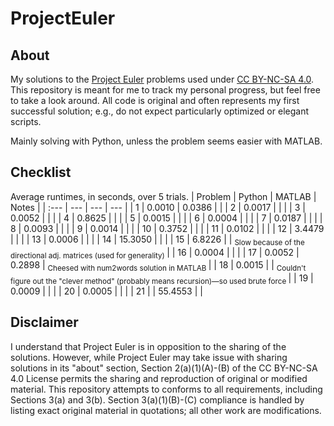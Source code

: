 # ProjectEuler

## About

My solutions to the [Project Euler](https://projecteuler.net/) problems used under [CC BY-NC-SA 4.0](https://creativecommons.org/licenses/by-nc-sa/4.0/). This repository is meant for me to track my personal progress, but feel free to take a look around. All code is original and often represents my first successful solution; e.g., do not expect particularly optimized or elegant scripts.

Mainly solving with Python, unless the problem seems easier with MATLAB.

## Checklist

Average runtimes, in seconds, over 5 trials.
| Problem | Python | MATLAB | Notes |
| :--- | --- | --- | --- |
| 1 | 0.0010 | 0.0386 | |
| 2 | 0.0017 | | |
| 3 | 0.0052 | | |
| 4 | 0.8625 | | |
| 5 | 0.0015 | | |
| 6 | 0.0004 | | |
| 7 | 0.0187 | | |
| 8 | 0.0093 | | |
| 9 | 0.0014 | | |
| 10 | 0.3752 | | |
| 11 | 0.0102 | | |
| 12 | 3.4479 | | |
| 13 | 0.0006 | | |
| 14 | 15.3050 | | |
| 15 | 6.8226 | | <sub> Slow because of the directional adj. matrices (used for generality) </sub> |
| 16 | 0.0004 | | |
| 17 | 0.0052 | 0.2898 | <sub> Cheesed with num2words solution in MATLAB </sub> |
| 18 | 0.0015 | | <sub> Couldn't figure out the "clever method" (probably means recursion)—so used brute force </sub>|
| 19 | 0.0009 | | |
| 20 | 0.0005 | | |
| 21 | | 55.4553 | |


## Disclaimer

I understand that Project Euler is in opposition to the sharing of the solutions. However, while Project Euler may take issue with sharing solutions in its "about" section, Section 2(a)(1)(A)-(B) of the CC BY-NC-SA 4.0 License permits the sharing and reproduction of original or modified material. This repository attempts to conforms to all requirements, including Sections 3(a) and 3(b). Section 3(a)(1)(B)-(C) compliance is handled by listing exact original material in quotations; all other work are modifications.
